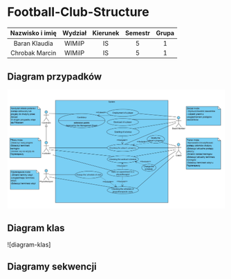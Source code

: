 # Football-Club-Structure


| Nazwisko i imię | Wydział | Kierunek | Semestr | Grupa |
| :-------------: | :-----: | :------: | :-----: | :---: |
| Baran Klaudia   | WIMiIP  | IS       |   5     | 1     |
| Chrobak Marcin  | WIMiIP  | IS       |   5     | 1     | 


## Diagram przypadków

![diagram-przypadkow](DiagramPrzypadkow.jpg)

## Diagram klas

![diagram-klas]

## Diagramy sekwencji